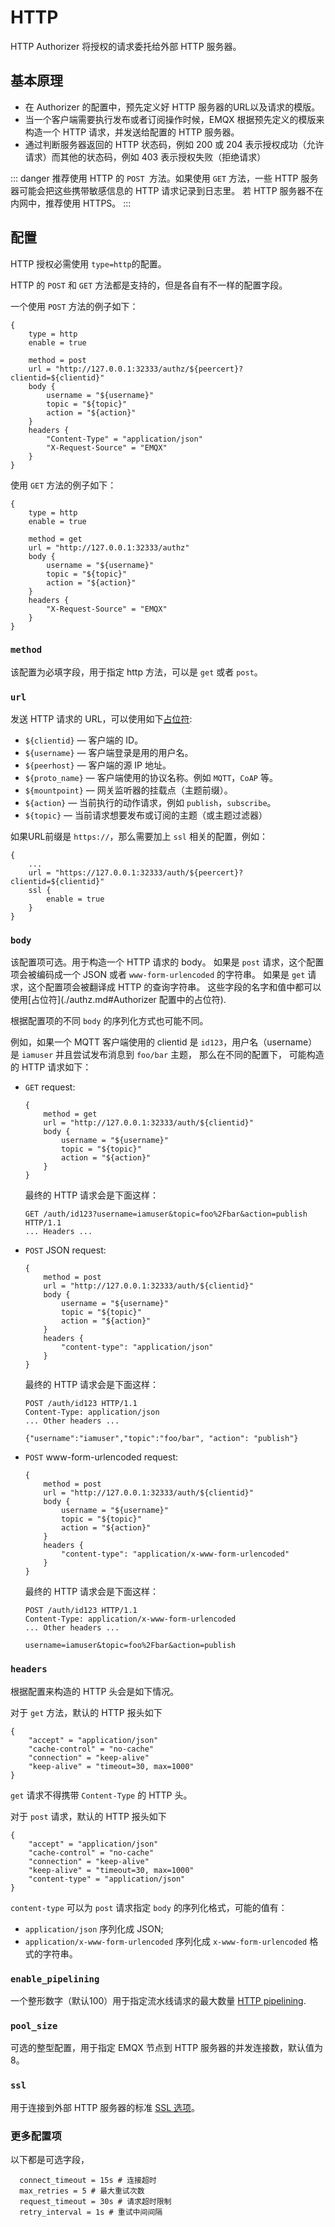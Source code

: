 # HTTP

HTTP Authorizer 将授权的请求委托给外部 HTTP 服务器。

## 基本原理

* 在 Authorizer 的配置中，预先定义好 HTTP 服务器的URL以及请求的模版。
* 当一个客户端需要执行发布或者订阅操作时候，EMQX 根据预先定义的模版来构造一个 HTTP 请求，并发送给配置的 HTTP 服务器。
* 通过判断服务器返回的 HTTP 状态码，例如 200 或 204 表示授权成功（允许请求）而其他的状态码，例如 403 表示授权失败（拒绝请求）

::: danger
推荐使用 HTTP 的 `POST `方法。如果使用 `GET` 方法，一些 HTTP 服务器可能会把这些携带敏感信息的 HTTP 请求记录到日志里。
若 HTTP 服务器不在内网中，推荐使用 HTTPS。
:::

## 配置

HTTP 授权必需使用 `type=http`的配置。

HTTP 的 `POST` 和 `GET` 方法都是支持的，但是各自有不一样的配置字段。

一个使用 `POST` 方法的例子如下：

```
{
    type = http
    enable = true

    method = post
    url = "http://127.0.0.1:32333/authz/${peercert}?clientid=${clientid}"
    body {
        username = "${username}"
        topic = "${topic}"
        action = "${action}"
    }
    headers {
        "Content-Type" = "application/json"
        "X-Request-Source" = "EMQX"
    }
}
```

使用 `GET` 方法的例子如下：

```
{
    type = http
    enable = true

    method = get
    url = "http://127.0.0.1:32333/authz"
    body {
        username = "${username}"
        topic = "${topic}"
        action = "${action}"
    }
    headers {
        "X-Request-Source" = "EMQX"
    }
}
```

### `method`

该配置为必填字段，用于指定 http 方法，可以是 `get` 或者 `post`。 

### `url`

发送 HTTP 请求的 URL，可以使用如下[占位符](./authz.md#authorization-placeholders):

* `${clientid}` — 客户端的 ID。
* `${username}` — 客户端登录是用的用户名。
* `${peerhost}` — 客户端的源 IP 地址。
* `${proto_name}` — 客户端使用的协议名称。例如 `MQTT`，`CoAP` 等。
* `${mountpoint}` — 网关监听器的挂载点（主题前缀）。
* `${action}` — 当前执行的动作请求，例如 `publish`，`subscribe`。
* `${topic}` — 当前请求想要发布或订阅的主题（或主题过滤器）

如果URL前缀是 `https://`，那么需要加上 `ssl` 相关的配置，例如：

```
{
    ...
    url = "https://127.0.0.1:32333/auth/${peercert}?clientid=${clientid}"
    ssl {
        enable = true
    }
}

```

### `body`

该配置项可选。用于构造一个 HTTP 请求的 body。
如果是 `post` 请求，这个配置项会被编码成一个 JSON 或者 `www-form-urlencoded` 的字符串。
如果是 `get` 请求，这个配置项会被翻译成 HTTP 的查询字符串。
这些字段的名字和值中都可以使用[占位符](./authz.md#Authorizer 配置中的占位符).

根据配置项的不同 `body` 的序列化方式也可能不同。

例如，如果一个 MQTT 客户端使用的 clientid 是 `id123`，用户名（username）是 `iamuser` 并且尝试发布消息到 `foo/bar` 主题，
那么在不同的配置下， 可能构造的 HTTP 请求如下：

* `GET` request:
    ```
    {
        method = get
        url = "http://127.0.0.1:32333/auth/${clientid}"
        body {
            username = "${username}"
            topic = "${topic}"
            action = "${action}"
        }
    }
    ```

    最终的 HTTP 请求会是下面这样：

    ```
    GET /auth/id123?username=iamuser&topic=foo%2Fbar&action=publish HTTP/1.1
    ... Headers ...
    ```

* `POST` JSON request:

    ```
    {
        method = post
        url = "http://127.0.0.1:32333/auth/${clientid}"
        body {
            username = "${username}"
            topic = "${topic}"
            action = "${action}"
        }
        headers {
            "content-type": "application/json"
        }
    }
    ```

    最终的 HTTP 请求会是下面这样：

    ```
    POST /auth/id123 HTTP/1.1
    Content-Type: application/json
    ... Other headers ...

    {"username":"iamuser","topic":"foo/bar", "action": "publish"}
    ```

* `POST` www-form-urlencoded request:
    ```
    {
        method = post
        url = "http://127.0.0.1:32333/auth/${clientid}"
        body {
            username = "${username}"
            topic = "${topic}"
            action = "${action}"
        }
        headers {
            "content-type": "application/x-www-form-urlencoded"
        }
    }
    ```

    最终的 HTTP 请求会是下面这样：

    ```
    POST /auth/id123 HTTP/1.1
    Content-Type: application/x-www-form-urlencoded
    ... Other headers ...

    username=iamuser&topic=foo%2Fbar&action=publish
    ```

### `headers`

根据配置来构造的 HTTP 头会是如下情况。

对于 `get` 方法，默认的 HTTP 报头如下

```
{
    "accept" = "application/json"
    "cache-control" = "no-cache"
    "connection" = "keep-alive"
    "keep-alive" = "timeout=30, max=1000"
}
```

`get` 请求不得携带 `Content-Type` 的 HTTP 头。

对于 `post` 请求，默认的 HTTP 报头如下
```
{
    "accept" = "application/json"
    "cache-control" = "no-cache"
    "connection" = "keep-alive"
    "keep-alive" = "timeout=30, max=1000"
    "content-type" = "application/json"
}
```

`content-type` 可以为 `post` 请求指定 `body` 的序列化格式，可能的值有：

* `application/json` 序列化成 JSON;
* `application/x-www-form-urlencoded` 序列化成 `x-www-form-urlencoded` 格式的字符串。

### `enable_pipelining`

一个整形数字（默认100）用于指定流水线请求的最大数量 [HTTP pipelining](https://wikipedia.org/wiki/HTTP_pipelining).


### `pool_size`

可选的整型配置，用于指定 EMQX 节点到 HTTP 服务器的并发连接数，默认值为 8。

### `ssl`

用于连接到外部 HTTP 服务器的标准 [SSL 选项](../ssl.md)。

### 更多配置项

以下都是可选字段，

```
  connect_timeout = 15s # 连接超时
  max_retries = 5 # 最大重试次数
  request_timeout = 30s # 请求超时限制
  retry_interval = 1s # 重试中间间隔
```
